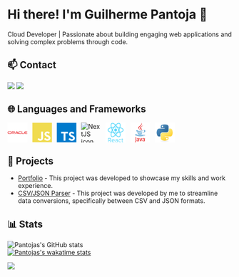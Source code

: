 # Hi there! I'm Guilherme Pantoja 👋
Cloud Developer | Passionate about building engaging web applications and solving complex problems through code.

## 📫 Contact
<div>
    <a href="https://www.linkedin.com/in/guilxp/" target="_blank"><img src="https://img.shields.io/badge/-LinkedIn-%230077B5?style=for-the-badge&logo=linkedin&logoColor=white" target="_blank"></a> 
    <a href="mailto:guilherme.pantoja1201@gmail.com" target="_blank"><img src="https://img.shields.io/badge/Gmail-D14836?style=for-the-badge&logo=gmail&logoColor=white"></a> 
</div>

## 🌐 Languages and Frameworks
<div style="display: flex; flex-wrap: wrap; gap: 10px;">
    <img alt="Oracle" height="45" width="45" src="https://raw.githubusercontent.com/devicons/devicon/refs/heads/master/icons/oracle/oracle-original.svg" />
    <img alt="JavaScript Icon" height="45" width="45" src="https://raw.githubusercontent.com/devicons/devicon/master/icons/javascript/javascript-plain.svg">
    <img alt="TypeScript Icon" height="45" width="45" src="https://raw.githubusercontent.com/devicons/devicon/1119b9f84c0290e0f0b38982099a2bd027a48bf1/icons/typescript/typescript-original.svg">
    <img alt="NextJS icon" height="45" width="45" src="https://d2nir1j4sou8ez.cloudfront.net/wp-content/uploads/2021/12/nextjs-boilerplate-logo.png">
    <img alt="ReactJS Icon" height="45" width="45" src="https://raw.githubusercontent.com/devicons/devicon/1119b9f84c0290e0f0b38982099a2bd027a48bf1/icons/react/react-original-wordmark.svg">
    <img alt="Java icon" height="45" width="45" src="https://raw.githubusercontent.com/devicons/devicon/master/icons/java/java-original-wordmark.svg">
    <img alt="Python" height="45" width="45" src="https://raw.githubusercontent.com/devicons/devicon/1119b9f84c0290e0f0b38982099a2bd027a48bf1/icons/python/python-original.svg">
</div>

## 🚀 Projects
- [Portfolio](https://portfolio-z1ob.onrender.com/ "Open Portfolio") - This project was developed to showcase my skills and work experience.
- [CSV/JSON Parser](link "Open CSV/JSON Parser") - This project was developed by me to streamline data conversions, specifically between CSV and JSON formats.

## 📊 Stats
![Pantojas's GitHub stats](https://github-readme-stats.vercel.app/api?theme=codeSTACKr&username=guilxp&show=reviews,discussions_started,discussions_answered,prs_merged,prs_merged_percentage&exclude_days=Sun%2CSat) </br>
[![Pantojas's wakatime stats](https://github-readme-stats.vercel.app/api/wakatime?username=@guilxp&layout=compact&theme=codeSTACKr)](https://github.com/guilxp/github-readme-stats)

<img src="https://capsule-render.vercel.app/api?type=waving&color=gradient&height=100&section=footer&width=100%" style="max-width: 100%;"/>
